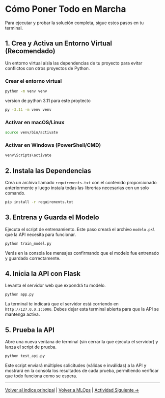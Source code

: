 # Cómo Poner Todo en Marcha

Para ejecutar y probar la solución completa, sigue estos pasos en tu terminal.

## 1. Crea y Activa un Entorno Virtual (Recomendado)
Un entorno virtual aísla las dependencias de tu proyecto para evitar conflictos con otros proyectos de Python.

### Crear el entorno virtual
```bash
python -m venv venv
```
version de python 3.11 para este proytecto
```bash
py -3.11 -m venv venv
```


### Activar en macOS/Linux
```bash
source venv/bin/activate
```

### Activar en Windows (PowerShell/CMD)
```bash
venv\Scripts\activate
```

## 2. Instala las Dependencias
Crea un archivo llamado `requirements.txt` con el contenido proporcionado anteriormente y luego instala todas las librerías necesarias con un solo comando.

```bash
pip install -r requirements.txt
```

## 3. Entrena y Guarda el Modelo
Ejecuta el script de entrenamiento. Este paso creará el archivo `modelo.pkl` que la API necesita para funcionar.

```bash
python train_model.py
```

Verás en la consola los mensajes confirmando que el modelo fue entrenado y guardado correctamente.

## 4. Inicia la API con Flask
Levanta el servidor web que expondrá tu modelo.

```bash
python app.py
```

La terminal te indicará que el servidor está corriendo en `http://127.0.0.1:5000`. Debes dejar esta terminal abierta para que la API se mantenga activa.

## 5. Prueba la API
Abre una nueva ventana de terminal (sin cerrar la que ejecuta el servidor) y lanza el script de prueba.

```bash
python test_api.py
```

Este script enviará múltiples solicitudes (válidas e inválidas) a la API y mostrará en la consola los resultados de cada prueba, permitiendo verificar que todo funciona como se espera.

---

[Volver al índice principal](../../README.md) | [Volver a MLOps](../README.md) | [Actividad Siguiente →](../Actividad_2_Docker/README.md)